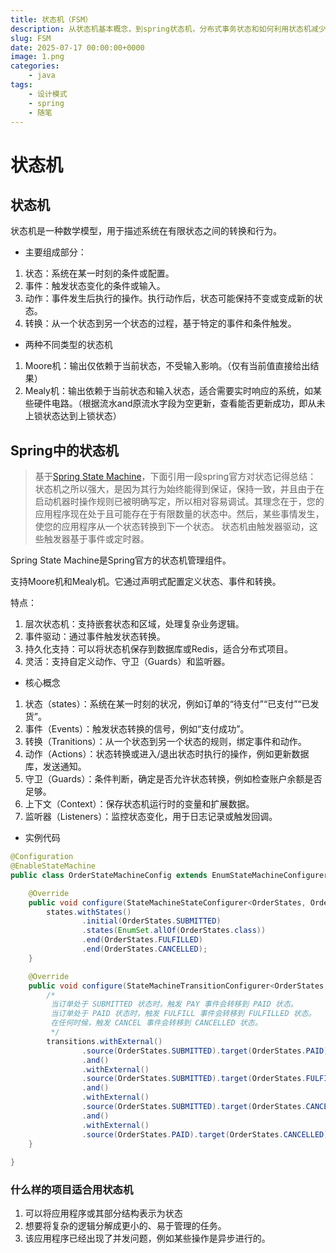 ```yaml
---
title: 状态机（FSM）
description: 从状态机基本概念，到spring状态机，分布式事务状态和如何利用状态机减少if else,感觉暂时有点烂尾，后续详细更新
slug: FSM
date: 2025-07-17 00:00:00+0000
image: 1.png
categories:
    - java
tags: 
    - 设计模式
    - spring
    - 随笔
---
```








# 状态机



## 状态机

状态机是一种数学模型，用于描述系统在有限状态之间的转换和行为。





- 主要组成部分：



1. 状态：系统在某一时刻的条件或配置。
2. 事件：触发状态变化的条件或输入。
3. 动作：事件发生后执行的操作。执行动作后，状态可能保持不变或变成新的状态。
4. 转换：从一个状态到另一个状态的过程，基于特定的事件和条件触发。









- 两种不同类型的状态机

1. Moore机：输出仅依赖于当前状态，不受输入影响。（仅有当前值直接给出结果）
2. Mealy机：输出依赖于当前状态和输入状态，适合需要实时响应的系统，如某些硬件电路。（根据流水and原流水字段为空更新，查看能否更新成功，即从未上锁状态达到上锁状态）





## Spring中的状态机

> 基于[Spring State Machine](https://spring.io/projects/spring-statemachine)，下面引用一段spring官方对状态记得总结：
> 状态机之所以强大，是因为其行为始终能得到保证，保持一致，并且由于在启动机器时操作规则已被明确写定，所以相对容易调试。其理念在于，您的应用程序现在处于且可能存在于有限数量的状态中。然后，某些事情发生，使您的应用程序从一个状态转换到下一个状态。 状态机由触发器驱动，这些触发器基于事件或定时器。



Spring State Machine是Spring官方的状态机管理组件。

支持Moore机和Mealy机。它通过声明式配置定义状态、事件和转换。



特点：

1. 层次状态机：支持嵌套状态和区域，处理复杂业务逻辑。
2. 事件驱动：通过事件触发状态转换。
3. 持久化支持：可以将状态机保存到数据库或Redis，适合分布式项目。
4. 灵活：支持自定义动作、守卫（Guards）和监听器。





- 核心概念

1. 状态（states）：系统在某一时刻的状况，例如订单的“待支付”“已支付”“已发货”。
2. 事件（Events）：触发状态转换的信号，例如“支付成功”。
3. 转换（Tranitions）：从一个状态到另一个状态的规则，绑定事件和动作。
4. 动作（Actions）：状态转换或进入/退出状态时执行的操作，例如更新数据库，发送通知。
5. 守卫（Guards）：条件判断，确定是否允许状态转换，例如检查账户余额是否足够。
6. 上下文（Context）：保存状态机运行时的变量和扩展数据。
7. 监听器（Listeners）：监控状态变化，用于日志记录或触发回调。







- 实例代码

```java
@Configuration
@EnableStateMachine
public class OrderStateMachineConfig extends EnumStateMachineConfigurerAdapter<OrderStates,OrderEvents> {

    @Override
    public void configure(StateMachineStateConfigurer<OrderStates, OrderEvents> states) throws Exception {
        states.withStates()
                .initial(OrderStates.SUBMITTED)
                .states(EnumSet.allOf(OrderStates.class))
                .end(OrderStates.FULFILLED)
                .end(OrderStates.CANCELLED);
    }

    @Override
    public void configure(StateMachineTransitionConfigurer<OrderStates, OrderEvents> transitions) throws Exception {
        /*
         当订单处于 SUBMITTED 状态时，触发 PAY 事件会转移到 PAID 状态。
         当订单处于 PAID 状态时，触发 FULFILL 事件会转移到 FULFILLED 状态。
         在任何时候，触发 CANCEL 事件会转移到 CANCELLED 状态。
         */
        transitions.withExternal()
                .source(OrderStates.SUBMITTED).target(OrderStates.PAID).event(OrderEvents.PAY)
                .and()
                .withExternal()
                .source(OrderStates.SUBMITTED).target(OrderStates.FULFILLED).event(OrderEvents.FULFILL)
                .and()
                .withExternal()
                .source(OrderStates.SUBMITTED).target(OrderStates.CANCELLED).event(OrderEvents.CANCEL)
                .and()
                .withExternal()
                .source(OrderStates.PAID).target(OrderStates.CANCELLED).event(OrderEvents.CANCEL);
    }
    
}
```



### 什么样的项目适合用状态机



1. 可以将应用程序或其部分结构表示为状态
2. 想要将复杂的逻辑分解成更小的、易于管理的任务。
3. 该应用程序已经出现了并发问题，例如某些操作是异步进行的。



